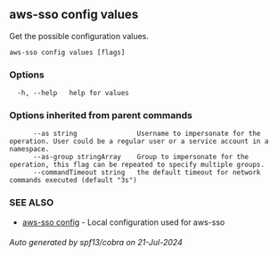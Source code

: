 ## aws-sso config values

Get the possible configuration values.

```
aws-sso config values [flags]
```

### Options

```
  -h, --help   help for values
```

### Options inherited from parent commands

```
      --as string               Username to impersonate for the operation. User could be a regular user or a service account in a namespace.
      --as-group stringArray    Group to impersonate for the operation, this flag can be repeated to specify multiple groups.
      --commandTimeout string   the default timeout for network commands executed (default "3s")
```

### SEE ALSO

* [aws-sso config](aws-sso_config.md)	 - Local configuration used for aws-sso

###### Auto generated by spf13/cobra on 21-Jul-2024
